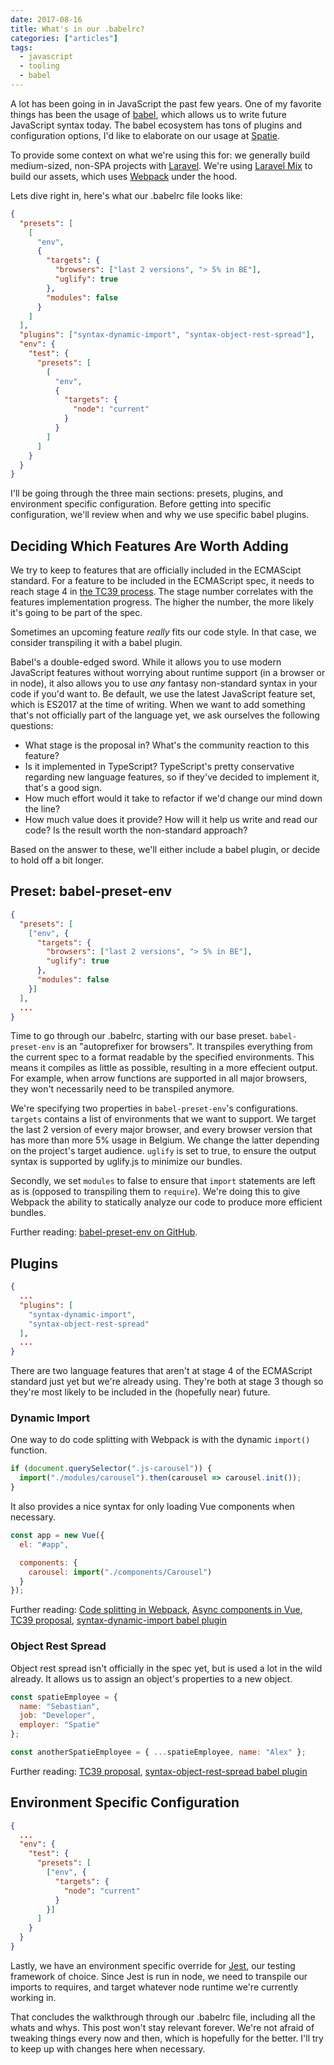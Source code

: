 ```yaml
---
date: 2017-08-16
title: What's in our .babelrc?
categories: ["articles"]
tags:
  - javascript
  - tooling
  - babel
---
```


A lot has been going in in JavaScript the past few years. One of my favorite things has been the usage of [babel](http://babeljs.io/), which allows us to write future JavaScript syntax today. The babel ecosystem has tons of plugins and configuration options, I'd like to elaborate on our usage at [Spatie](https://spatie.be).

<!--more-->

To provide some context on what we're using this for: we generally build medium-sized, non-SPA projects with [Laravel](https://laravel.com). We're using [Laravel Mix](https://laravel.com/docs/5.4/mix) to build our assets, which uses [Webpack](https://webpack.js.org/) under the hood.

Lets dive right in, here's what our .babelrc file looks like:

```json
{
  "presets": [
    [
      "env",
      {
        "targets": {
          "browsers": ["last 2 versions", "> 5% in BE"],
          "uglify": true
        },
        "modules": false
      }
    ]
  ],
  "plugins": ["syntax-dynamic-import", "syntax-object-rest-spread"],
  "env": {
    "test": {
      "presets": [
        [
          "env",
          {
            "targets": {
              "node": "current"
            }
          }
        ]
      ]
    }
  }
}
```

I'll be going through the three main sections: presets, plugins, and environment specific configuration. Before getting into specific configuration, we'll review when and why we use specific babel plugins.

## Deciding Which Features Are Worth Adding

We try to keep to features that are officially included in the ECMAScipt standard. For a feature to be included in the ECMAScript spec, it needs to reach stage 4 in [the TC39 process](https://tc39.github.io/process-document/). The stage number correlates with the features implementation progress. The higher the number, the more likely it's going to be part of the spec.

Sometimes an upcoming feature _really_ fits our code style. In that case, we consider transpiling it with a babel plugin.

Babel's a double-edged sword. While it allows you to use modern JavaScript features without worrying about runtime support (in a browser or in node), it also allows you to use _any_ fantasy non-standard syntax in your code if you'd want to. Be default, we use the latest JavaScript feature set, which is ES2017 at the time of writing. When we want to add something that's not officially part of the language yet, we ask ourselves the following questions:

- What stage is the proposal in? What's the community reaction to this feature?
- Is it implemented in TypeScript? TypeScript's pretty conservative regarding new language features, so if they've decided to implement it, that's a good sign.
- How much effort would it take to refactor if we'd change our mind down the line?
- How much value does it provide? How will it help us write and read our code? Is the result worth the non-standard approach?

Based on the answer to these, we'll either include a babel plugin, or decide to hold off a bit longer.

## Preset: babel-preset-env

```json
{
  "presets": [
    ["env", {
      "targets": {
        "browsers": ["last 2 versions", "> 5% in BE"],
        "uglify": true
      },
      "modules": false
    }]
  ],
  ...
}
```

Time to go through our .babelrc, starting with our base preset. `babel-preset-env` is an "autoprefixer for browsers". It transpiles everything from the current spec to a format readable by the specified environments. This means it compiles as little as possible, resulting in a more effecient output. For example, when arrow functions are supported in all major browsers, they won't necessarily need to be transpiled anymore.

We're specifying two properties in `babel-preset-env`'s configurations. `targets` contains a list of environments that we want to support. We target the last 2 version of every major browser, and every browser version that has more than more 5% usage in Belgium. We change the latter depending on the project's target audience. `uglify` is set to true, to ensure the output syntax is supported by uglify.js to minimize our bundles.

Secondly, we set `modules` to false to ensure that `import` statements are left as is (opposed to transpiling them to `require`). We're doing this to give Webpack the ability to statically analyze our code to produce more efficient bundles.

<aside>
Further reading: <a href="https://github.com/babel/babel-preset-env">babel-preset-env on GitHub</a>.
</aside>

## Plugins

```json
{
  ...
  "plugins": [
    "syntax-dynamic-import",
    "syntax-object-rest-spread"
  ],
  ...
}
```

There are two language features that aren't at stage 4 of the ECMAScript standard just yet but we're already using. They're both at stage 3 though so they're most likely to be included in the (hopefully near) future.

### Dynamic Import

One way to do code splitting with Webpack is with the dynamic `import()` function.

```js
if (document.querySelector(".js-carousel")) {
  import("./modules/carousel").then(carousel => carousel.init());
}
```

It also provides a nice syntax for only loading Vue components when necessary.

```js
const app = new Vue({
  el: "#app",

  components: {
    carousel: import("./components/Carousel")
  }
});
```

<aside>
Further reading:
<a href="https://webpack.js.org/guides/code-splitting/#dynamic-imports">Code splitting in Webpack</a>,
<a href="https://vuejs.org/v2/guide/components.html#Async-Components">Async components in Vue</a>,
<a href="https://github.com/tc39/proposal-dynamic-import">TC39 proposal</a>,
<a href="https://github.com/babel/babel/tree/master/packages/babel-plugin-syntax-dynamic-import">syntax-dynamic-import babel plugin</a>
</aside>

### Object Rest Spread

Object rest spread isn't officially in the spec yet, but is used a lot in the wild already. It allows us to assign an object's properties to a new object.

```js
const spatieEmployee = {
  name: "Sebastian",
  job: "Developer",
  employer: "Spatie"
};

const anotherSpatieEmployee = { ...spatieEmployee, name: "Alex" };
```

<aside>
Further reading:
<a href="https://github.com/tc39/proposal-object-rest-spread">TC39 proposal</a>,
<a href="https://github.com/babel/babel/tree/8c64068a4290f4f60fe93a47ebdf7005db6e6f70/packages/babel-plugin-syntax-object-rest-spread">syntax-object-rest-spread babel plugin</a>
</aside>

## Environment Specific Configuration

```json
{
  ...
  "env": {
    "test": {
      "presets": [
        ["env", {
          "targets": {
            "node": "current"
          }
        }]
      ]
    }
  }
}
```

Lastly, we have an environment specific override for [Jest](https://github.com/facebook/jest), our testing framework of choice. Since Jest is run in node, we need to transpile our imports to requires, and target whatever node runtime we're currently working in.

That concludes the walkthrough through our .babelrc file, including all the whats and whys. This post won't stay relevant forever. We're not afraid of tweaking things every now and then, which is hopefully for the better. I'll try to keep up with changes here when necessary.
